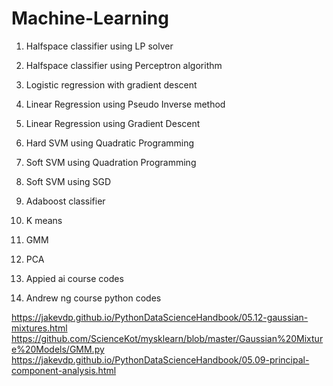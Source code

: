 # Machine-Learning

1. Halfspace classifier using LP solver
2. Halfspace classifier using Perceptron algorithm
3. Logistic regression with gradient descent
4. Linear Regression using Pseudo Inverse method
5. Linear Regression using Gradient Descent
6. Hard SVM using Quadratic Programming
7. Soft SVM using Quadration Programming
8. Soft SVM using SGD
9. Adaboost classifier
10. K means
11. GMM
12. PCA


13. Appied ai course codes
14. Andrew ng course python codes


https://jakevdp.github.io/PythonDataScienceHandbook/05.12-gaussian-mixtures.html
https://github.com/ScienceKot/mysklearn/blob/master/Gaussian%20Mixture%20Models/GMM.py
https://jakevdp.github.io/PythonDataScienceHandbook/05.09-principal-component-analysis.html
